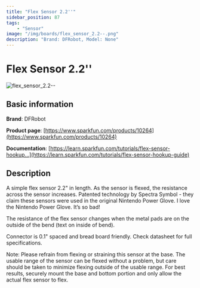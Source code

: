 ```yaml
---
title: "Flex Sensor 2.2''"
sidebar_position: 87
tags:
    - "Sensor"
image: "/img/boards/flex_sensor_2.2--.png"
description: "Brand: DFRobot, Model: None"
---
```

# Flex Sensor 2.2''

![flex_sensor_2.2--](/img/boards/flex_sensor_2.2--.png)

## Basic information

**Brand**: DFRobot

**Product page**: [https://www.sparkfun.com/products/10264](https://www.sparkfun.com/products/10264)

**Documentation**: [https://learn.sparkfun.com/tutorials/flex-sensor-hookup...](https://learn.sparkfun.com/tutorials/flex-sensor-hookup-guide)

## Description

A simple flex sensor 2\.2" in length\. As the sensor is flexed, the resistance across the sensor increases\. Patented technology by Spectra Symbol \- they claim these sensors were used in the original Nintendo Power Glove\. I love the Nintendo Power Glove\. It’s so bad\!



The resistance of the flex sensor changes when the metal pads are on the outside of the bend \(text on inside of bend\)\.



Connector is 0\.1" spaced and bread board friendly\. Check datasheet for full specifications\.



Note: Please refrain from flexing or straining this sensor at the base\. The usable range of the sensor can be flexed without a problem, but care should be taken to minimize flexing outside of the usable range\. For best results, securely mount the base and bottom portion and only allow the actual flex sensor to flex\.

